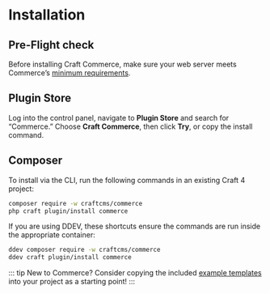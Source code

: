 # Installation

## Pre-Flight check

Before installing Craft Commerce, make sure your web server meets Commerce’s [minimum requirements](requirements.md).

## Plugin Store

Log into the control panel, navigate to **Plugin Store** and search for “Commerce.” Choose **Craft Commerce**, then click **Try**, or copy the install command.

## Composer

To install via the CLI, run the following commands in an existing Craft 4 project:

```bash
composer require -w craftcms/commerce
php craft plugin/install commerce
```

If you are using DDEV, these shortcuts ensure the commands are run inside the appropriate container:

```bash
ddev composer require -w craftcms/commerce
ddev craft plugin/install commerce
```

::: tip
New to Commerce? Consider copying the included [example templates](development/example-templates.md) into your project as a starting point!
:::
